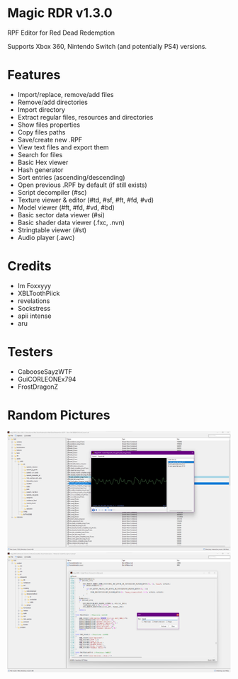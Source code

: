 # Magic RDR v1.3.0

RPF Editor for Red Dead Redemption

Supports Xbox 360, Nintendo Switch (and potentially PS4) versions.

# Features
 - Import/replace, remove/add files
 - Remove/add directories
 - Import directory
 - Extract regular files, resources and directories
 - Show files properties
 - Copy files paths
 - Save/create new .RPF
 - View text files and export them
 - Search for files
 - Basic Hex viewer
 - Hash generator
 - Sort entries (ascending/descending)
 - Open previous .RPF by default (if still exists)
 - Script decompiler (#sc)
 - Texture viewer & editor (#td, #sf, #ft, #fd, #vd)
 - Model viewer (#ft, #fd, #vd, #bd)
 - Basic sector data viewer (#si)
 - Basic shader data viewer (.fxc, .nvn)
 - Stringtable viewer (#st)
 - Audio player (.awc)

# Credits
- Im Foxxyyy
- XBLToothPiick
- revelations
- Sockstress
- apii intense
- aru

# Testers
- CabooseSayzWTF
- GuiCORLEONEx794
- FrostDragonZ

# Random Pictures
![Screenshot](Magic_RDR/Resources/example_audio_player.png)
![Screenshot](Magic_RDR/Resources/example_script_viewer.png)